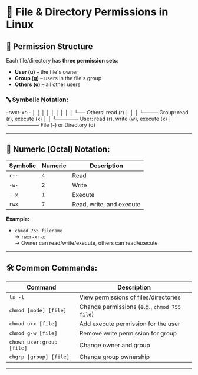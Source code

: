 # 🔐 File & Directory Permissions in Linux

## 🧩 Permission Structure

Each file/directory has **three permission sets**:

- **User (u)** – the file's owner
- **Group (g)** – users in the file's group
- **Others (o)** – all other users

### 🔤 Symbolic Notation:
-rwxr-xr--
│ │ │ │ │
│ │ │ │ └── Others: read (r)
│ │ │ └──── Group: read (r), execute (x)
│ │ └────── User: read (r), write (w), execute (x)
│ └──────── File (-) or Directory (d)


---

## 🔢 Numeric (Octal) Notation:

| Symbolic | Numeric | Description                     |
|----------|---------|---------------------------------|
| `r--`    | `4`     | Read                            |
| `-w-`    | `2`     | Write                           |
| `--x`    | `1`     | Execute                         |
| `rwx`    | `7`     | Read, write, and execute        |

**Example:**
- `chmod 755 filename`  
  → `rwxr-xr-x`  
  → Owner can read/write/execute, others can read/execute

---

## 🛠️ Common Commands:

| Command                            | Description                                   |
|------------------------------------|-----------------------------------------------|
| `ls -l`                            | View permissions of files/directories         |
| `chmod [mode] [file]`              | Change permissions (e.g., `chmod 755 file`)   |
| `chmod u+x [file]`                 | Add execute permission for the user           |
| `chmod g-w [file]`                 | Remove write permission for group             |
| `chown user:group [file]`          | Change owner and group                        |
| `chgrp [group] [file]`             | Change group ownership                        |

---

